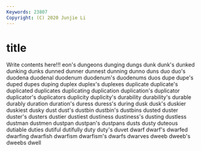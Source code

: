 ```yaml
---
Keywords: 23807
Copyright: (C) 2020 Junjie Li
---
```


# title

Write contents here!!!
eon's 
dungeons 
dunging 
dungs 
dunk 
dunk's 
dunked
dunking 
dunks 
dunned 
dunner 
dunnest 
dunning 
dunno 
duns 
duo 
duo's
duodena 
duodenal 
duodenum 
duodenum's 
duodenums 
duos 
dupe 
dupe's 
duped 
dupes
duping 
duplex 
duplex's 
duplexes 
duplicate 
duplicate's 
duplicated 
duplicates 
duplicating 
duplication
duplication's 
duplicator 
duplicator's 
duplicators 
duplicity 
duplicity's 
durability 
durability's 
durable 
durably
duration 
duration's 
duress 
duress's 
during 
dusk 
dusk's 
duskier 
duskiest 
dusky
dust 
dust's 
dustbin 
dustbin's 
dustbins 
dusted 
duster 
duster's 
dusters 
dustier
dustiest 
dustiness 
dustiness's 
dusting 
dustless 
dustman 
dustmen 
dustpan 
dustpan's 
dustpans
dusts 
dusty 
duteous 
dutiable 
duties 
dutiful 
dutifully 
duty 
duty's 
duvet
dwarf 
dwarf's 
dwarfed 
dwarfing 
dwarfish 
dwarfism 
dwarfism's 
dwarfs 
dwarves 
dweeb
dweeb's 
dweebs 
dwell 
